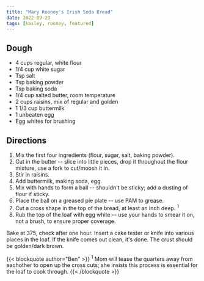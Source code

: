 ```yaml
---
title: "Mary Rooney's Irish Soda Bread"
date: 2022-09-23
tags: [kasley, rooney, featured]
---
```


## Dough

* 4 cups regular, white flour
* 1/4 cup white sugar
* Tsp salt
* Tsp baking powder
* Tsp baking soda
* 1/4 cup salted butter, room temperature
* 2 cups raisins, mix of regular and golden
* 1 1/3 cup buttermilk
* 1 unbeaten egg
* Egg whites for brushing

## Directions

1. Mix the first four ingredients (flour, sugar, salt, baking powder).
2. Cut in the butter -- slice into little pieces, drop it throughout the flour mixture, use a fork to cut/moosh it in.
3. Stir in raisins.
4. Add buttermilk, making soda, egg.
5. Mix with hands to form a ball -- shouldn't be sticky; add a dusting of flour if sticky.
6. Place the ball on a greased pie plate -- use PAM to grease.
7. Cut a cross shape in the top of the bread, at least an inch deep. <sup>1</sup>
8. Rub the top of the loaf with egg white -- use your hands to smear it on, not a brush, to ensure proper coverage.

Bake at 375, check after one hour.
Insert a cake tester or knife into various places in the loaf. If the knife comes out clean, it's done. The crust should be golden/dark brown.

{{< blockquote author="Ben" >}}
<sup>1</sup> Mom will tease the quarters away from eachother to open up the cross cuts; she insists this process is essential for the loaf to cook through.
{{< /blockquote >}}

